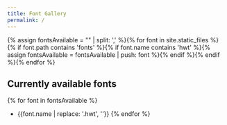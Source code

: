```yaml
---
title: Font Gallery
permalink: /
---
```


{% assign fontsAvailable = "" | split: ',' %}{% for font in site.static_files %}{% if font.path contains 'fonts' %}{% if font.name contains 'hwt' %}{% assign fontsAvailable = fontsAvailable | push: font %}{% endif %}{% endif %}{% endfor %}

## Currently available fonts
{% for font in fontsAvailable %}
* {{font.name | replace: '.hwt', ''}}
{% endfor %}